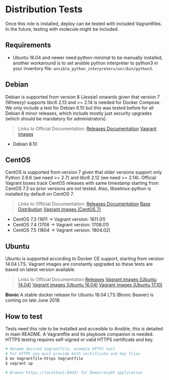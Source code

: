 # Distribution Tests
Once this role is installed, deploy can be tested with included Vagrantfiles. In the future, testing with molecule might be included.

## Requirements

* Ubuntu 16.04 and newer need python-minimal to be manually installed, another workaround is to set ansible python interpreter to python3 in your inventory file: `ansible_python_interpreter=/usr/bin/python3`.

## Debian

Debian is supported from version 8 (Jessie) onwards given that version 7 (Wheezy) supports libc6 2.13 and >= 2.14 is needed for Docker Compose. We only include a test for Debian 8.10 but this was tested before for all Debian 8 minor releases, which include mostly just security upgrades (which should be mandatory for administrators).

> Links to Official Documentation:
> [Releases Documentation](https://wiki.debian.org/DebianJessie)
> [Vagrant images](https://app.vagrantup.com/debian/boxes/jessie64)

* Debian 8.10

## CentOS

CentOS is supported from version 7 given that older versions support only Python 2.6.6 (we need >= 2.7) and libc6 2.12 (we need >= 2.14). Official Vagrant boxes track CentOS releases with same timestamp starting from CentOS 7.3 so prior versions are not tested. Also, libselinux-python is installed by default on CentOS 7.

> Links to Official Documentation:
> [Releases Documentation](https://wiki.centos.org/Manuals/ReleaseNotes)
> [Base Distribution](https://wiki.centos.org/Download)
> [Vagrant images (CentOS 7)](https://app.vagrantup.com/centos/boxes/7)

* CentOS 7.3 (1611 -> Vagrant version: 1611.01)
* CentOS 7.4 (1708 -> Vagrant version: 1708.01)
* CentOS 7.5 (1804 -> Vagrant version: 1804.02)

## Ubuntu

Ubuntu is supported according to Docker CE support, starting from version 14.04 LTS. Vagrant images are constantly upgraded so these tests are based on latest version available.

> Links to Official Documentation
> [Releases](https://wiki.ubuntu.com/Releases)
> [Vagrant images (Ubuntu 14.04)](https://app.vagrantup.com/ubuntu/boxes/trusty64)
> [Vagrant images (Ubuntu 16.04)](https://app.vagrantup.com/ubuntu/boxes/xenial64)
> [Vagrant images (Ubuntu 17.10)](https://app.vagrantup.com/ubuntu/boxes/artful64)

**Bionic**
A stable docker release for Ubuntu 18.04 LTS (Bionic Beaver) is coming on late June 2018.

## How to test

Tests need this role to be installed and accesible to Ansible, this is detailed in main README. A Vagrantfile and its playbook companion is needed. HTTPS testing requires self-signed or valid HTTPS certificate and key.

```bash
# Rename desired Vagrantfile, example HTTPS test
# For HTTPS you must provide both certificate and key files
$ mv Vagrantfile-https Vagrantfile
$ vagrant up

# Browse https://localhost:8443/ for DemocracyOS application
```